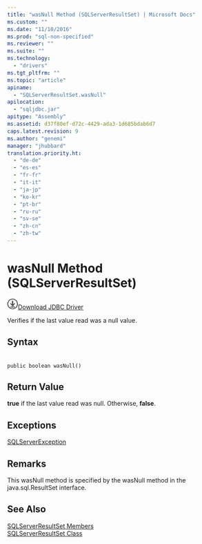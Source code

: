 ```yaml
---
title: "wasNull Method (SQLServerResultSet) | Microsoft Docs"
ms.custom: ""
ms.date: "11/10/2016"
ms.prod: "sql-non-specified"
ms.reviewer: ""
ms.suite: ""
ms.technology: 
  - "drivers"
ms.tgt_pltfrm: ""
ms.topic: "article"
apiname: 
  - "SQLServerResultSet.wasNull"
apilocation: 
  - "sqljdbc.jar"
apitype: "Assembly"
ms.assetid: d37f80ef-d72c-4429-ada3-1d685bdab6d7
caps.latest.revision: 9
ms.author: "genemi"
manager: "jhubbard"
translation.priority.ht: 
  - "de-de"
  - "es-es"
  - "fr-fr"
  - "it-it"
  - "ja-jp"
  - "ko-kr"
  - "pt-br"
  - "ru-ru"
  - "sv-se"
  - "zh-cn"
  - "zh-tw"
---
```

# wasNull Method (SQLServerResultSet)
![Download](../../../ssdt/media/download.png)[Download JDBC Driver](http://go.microsoft.com/fwlink/?LinkId=245496)

  Verifies if the last value read was a null value.  
  
## Syntax  
  
```  
  
public boolean wasNull()  
```  
  
## Return Value  
 **true** if the last value read was null. Otherwise, **false**.  
  
## Exceptions  
 [SQLServerException](../../../connect/jdbc/reference/sqlserverexception-class.md)  
  
## Remarks  
 This wasNull method is specified by the wasNull method in the java.sql.ResultSet interface.  
  
## See Also  
 [SQLServerResultSet Members](../../../connect/jdbc/reference/sqlserverresultset-members.md)   
 [SQLServerResultSet Class](../../../connect/jdbc/reference/sqlserverresultset-class.md)  
  
  